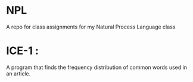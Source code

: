 # NPL
A repo for class assignments for my Natural Process Language class 

# ICE-1 :
A program that finds the frequency distribution of common words used in an article.
